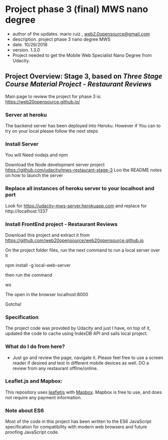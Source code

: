 # Project phase 3 (final) MWS nano degree

* author of the updates. mario ruiz , web2.0opensource@gmail.com
* description. project phase 3 nano degree MWS
* date. 10/26/2018
* version. 1.3.0
* Project needed to get the Mobile Web Specialist Nano Degree from Udacity. 

## Project Overview: Stage 3, based on _Three Stage Course Material Project - Restaurant Reviews_

Main page to review the project for phase 3 is: https://web20opensource.github.io/

### Server at heroku
The backend server has been deployed into Heroku. However if You can to try on your local please follow the next steps


### Install Server
You will Need nodejs and npm 

Download the Node development server project 
https://github.com/udacity/mws-restaurant-stage-3
Loo the README notes on how to launch the server

### Replace all instances of heroku server to your localhost and port
Look for https://udacity-mws-server.herokuapp.com and replace for http://localhost:1337

### Install FrontEnd project - Restaurant Reviews
Download this project and extract it from 
https://github.com/web20opensource/web20opensource.github.io

On the project folder files, run the next command to run a local server over it

npm install -g local-web-server

then run the command

ws


The open in the browser localhost:8000

Gotcha!

### Specification

The project code was provided by Udacity and just I have, on top of it, updated the code to cache using IndexDB API and sails local project. 

### What do I do from here?

* Just go and review the page, navigate it. Please feel free to use a screen reader if desired and test in different mobile devices as well. DO a review from any restaurant offline/online. 

### Leaflet.js and Mapbox:

This repository uses [leafletjs](https://leafletjs.com/) with [Mapbox](https://www.mapbox.com/). Mapbox is free to use, and does not require any payment information. 

### Note about ES6

Most of the code in this project has been written to the ES6 JavaScript specification for compatibility with modern web browsers and future proofing JavaScript code.

